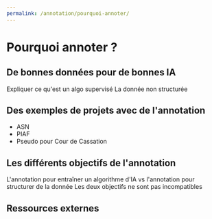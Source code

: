 ```yaml
---
permalink: /annotation/pourquoi-annoter/
---
```


# Pourquoi annoter ? 

## De bonnes données pour de bonnes IA 

Expliquer ce qu'est un algo supervisé 
La donnée non structurée


## Des exemples de projets avec de l'annotation 

- ASN 
- PIAF 
- Pseudo pour Cour de Cassation 

## Les différents objectifs de l'annotation 

L'annotation pour entraîner un algorithme d'IA vs l'annotation pour structurer de la donnée
Les deux objectifs ne sont pas incompatibles 


## Ressources externes 